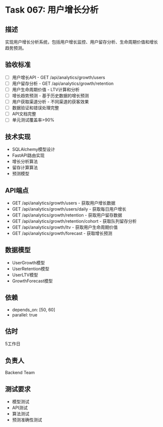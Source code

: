 # Task 067: 用户增长分析

## 描述
实现用户增长分析系统，包括用户增长监控、用户留存分析、生命周期价值和增长趋势预测。

## 验收标准
- [ ] 用户增长API - GET /api/analytics/growth/users
- [ ] 用户留存分析 - GET /api/analytics/growth/retention
- [ ] 用户生命周期价值 - LTV计算和分析
- [ ] 增长趋势预测 - 基于历史数据的增长预测
- [ ] 用户获取渠道分析 - 不同渠道的获客效果
- [ ] 数据验证和错误处理完整
- [ ] API文档完整
- [ ] 单元测试覆盖率>90%

## 技术实现
- SQLAlchemy模型设计
- FastAPI路由实现
- 增长分析算法
- 留存计算算法
- 预测模型

## API端点
- GET /api/analytics/growth/users - 获取用户增长数据
- GET /api/analytics/growth/users/daily - 获取每日用户增长
- GET /api/analytics/growth/retention - 获取用户留存数据
- GET /api/analytics/growth/retention/cohort - 获取队列留存分析
- GET /api/analytics/growth/ltv - 获取用户生命周期价值
- GET /api/analytics/growth/forecast - 获取增长预测

## 数据模型
- UserGrowth模型
- UserRetention模型
- UserLTV模型
- GrowthForecast模型

## 依赖
- depends_on: [50, 60]
- parallel: true

## 估时
5工作日

## 负责人
Backend Team

## 测试要求
- 模型测试
- API测试
- 算法测试
- 预测准确性测试